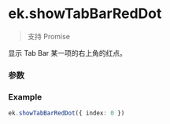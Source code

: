 # ek.showTabBarRedDot

> <Icon type="success" /> 支持 Promise

显示 Tab Bar 某一项的右上角的红点。

### 参数

<Props :data="props" options />

### Example

```ts
ek.showTabBarRedDot({ index: 0 })
```

<script setup>
const props = [
    {
        name: "index", 
        type: "number",
        default: "",
        required: true, 
        desc: "Tab Bar 的哪一项，从左边算起第一个为 0"
    },
]
</script>
